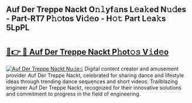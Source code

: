 ## Auf Der Treppe Nackt O𝚗𝚕yf𝚊ns L𝚎a𝚔ed N𝚞𝚍es - Part-RT7 P𝚑𝚘tos Vi𝚍𝚎o - H𝚘𝚝 Part L𝚎a𝚔s 5LpPL

# <h2><a href="http://kf8jujh.oniu.top/?m=Auf+Der+Treppe+Nackt">🔗👉 🔴 Auf Der Treppe Nackt P𝚑ot𝚘𝚜 V𝚒d𝚎o</a></h2>

[![Auf Der Treppe Nackt Nu𝚍e𝚜](https://i.imgur.com/0qMVB7G.gif)](http://kf8jujh.oniu.top/?m=Auf+Der+Treppe+Nackt)
Digital content creator and amusement provider Auf Der Treppe Nackt, celebrated for sharing dance and lifestyle ideas through trending dance sequences and short videos. Trailblazing engineer Auf Der Treppe Nackt, recognized for their innovative solutions and commitment to progress in the field of engineering.  
